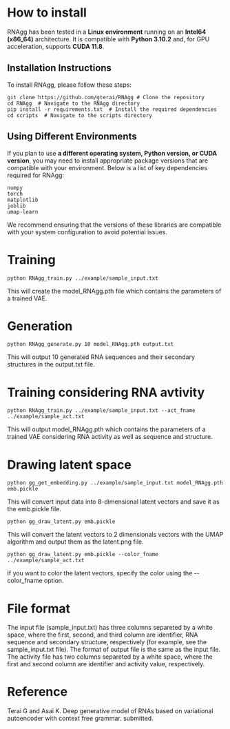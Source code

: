# How to install
RNAgg has been tested in a **Linux environment** running on an **Intel64 (x86_64)** architecture. It is compatible with **Python 3.10.2** and, for GPU acceleration, supports **CUDA 11.8**.

## Installation Instructions
To install RNAgg, please follow these steps:
```
git clone https://github.com/gterai/RNAgg # Clone the repository
cd RNAgg  # Navigate to the RNAgg directory
pip install -r requirements.txt  # Install the required dependencies
cd scripts  # Navigate to the scripts directory
```

## Using Different Environments
If you plan to use **a different operating system, Python version, or CUDA version**, you may need to install appropriate package versions that are compatible with your environment. Below is a list of key dependencies required for RNAgg:
```
numpy
torch
matplotlib
joblib
umap-learn
```
We recommend ensuring that the versions of these libraries are compatible with your system configuration to avoid potential issues.

# Training
```
python RNAgg_train.py ../example/sample_input.txt
```
This will create the model_RNAgg.pth file which contains the parameters of a trained VAE.

# Generation
```
python RNAgg_generate.py 10 model_RNAgg.pth output.txt
```
This will output 10 generated RNA sequences and their secondary structures in the output.txt file.

# Training considering RNA avtivity
```
python RNAgg_train.py ../example/sample_input.txt --act_fname ../example/sample_act.txt
```
This will output model_RNAgg.pth which contains the parameters of a trained VAE considering
RNA activity as well as sequence and structure.

# Drawing latent space
```
python gg_get_embedding.py ../example/sample_input.txt model_RNAgg.pth emb.pickle
```
This will convert input data into 8-dimensional latent vectors and save it as the emb.pickle file.

```
python gg_draw_latent.py emb.pickle
```
This will convert the latent vectors to 2 dimensionals vectors with the UMAP algorithm and output them as the latent.png file.

```
python gg_draw_latent.py emb.pickle --color_fname ../example/sample_act.txt
```
If you want to color the latent vectors, specify the color using the --color_fname option.

# File format
The input file (sample_input.txt) has three columns separeted by a white space, where the first, second, and third column are identifier, RNA sequence and secondary structure, respectively (for example, see the sample_input.txt file).
The format of output file is the same as the input file. The activity file has two columns separeted by a white space, where the first and second column are identifier and activity value, respectively.

# Reference
Terai G and Asai K. Deep generative model of RNAs based on variational autoencoder with context free grammar. submitted. 
